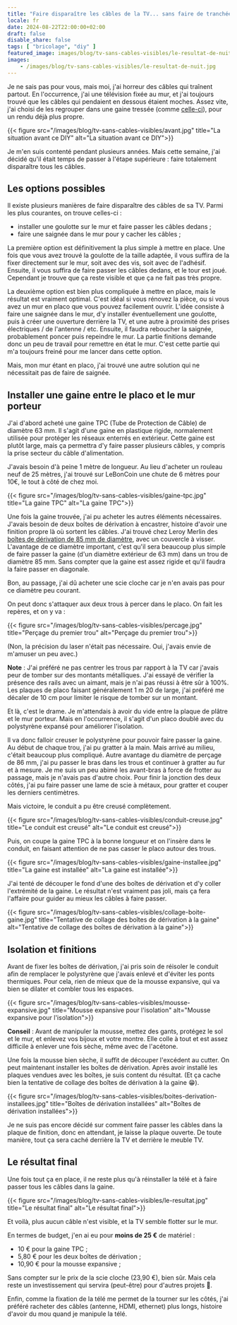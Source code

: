 ```yaml
---
title: "Faire disparaître les câbles de la TV... sans faire de tranchée !"
locale: fr
date: 2024-08-22T22:00:00+02:00
draft: false
disable_share: false
tags: [ "bricolage", "diy" ]
featured_image: images/blog/tv-sans-cables-visibles/le-resultat-de-nuit.jpg
images:
    - /images/blog/tv-sans-cables-visibles/le-resultat-de-nuit.jpg
---
```


Je ne sais pas pour vous, mais moi, j'ai horreur des câbles qui traînent partout.
En l'occurrence, j'ai une télévision fixée au mur, et j'ai toujours trouvé que les câbles qui pendaient en dessous étaient moches.
Assez vite, j'ai choisi de les regrouper dans une gaine tressée (comme [celle-ci](https://www.amazon.fr/Ajustable-Protection-cache-c%C3%A2bles-automobiles-Ordinateur/dp/B09LHF29ZG)), pour un rendu déjà plus propre.

{{< figure src="/images/blog/tv-sans-cables-visibles/avant.jpg" title="La situation avant ce DIY" alt="La situation avant ce DIY">}}

Je m'en suis contenté pendant plusieurs années. Mais cette semaine, j'ai décidé qu'il était temps de passer à l'étape supérieure :
faire totalement disparaître tous les câbles.

## Les options possibles

Il existe plusieurs manières de faire disparaître des câbles de sa TV. Parmi les plus courantes, on trouve celles-ci :
- installer une goulotte sur le mur et faire passer les câbles dedans ;
- faire une saignée dans le mur pour y cacher les câbles ;

La première option est définitivement la plus simple à mettre en place.
Une fois que vous avez trouvé la goulotte de la taille adaptée, il vous suffira de la fixer directement sur le mur, soit avec des vis, soit avec de l'adhésif.
Ensuite, il vous suffira de faire passer les câbles dedans, et le tour est joué.
Cependant je trouve que ça reste visible et que ça ne fait pas très propre.

La deuxième option est bien plus compliquée à mettre en place, mais le résultat est vraiment optimal.
C'est idéal si vous rénovez la pièce, ou si vous avez un mur en placo que vous pouvez facilement ouvrir.
L'idée consiste à faire une saignée dans le mur, d'y installer éventuellement une goulotte, puis à créer une ouverture derrière la TV, et une autre à proximité des prises électriques / de l'antenne / etc.
Ensuite, il faudra reboucher la saignée, probablement poncer puis repeindre le mur.
La partie finitions demande donc un peu de travail pour remettre en état le mur.
C'est cette partie qui m'a toujours freiné pour me lancer dans cette option.

Mais, mon mur étant en placo, j'ai trouvé une autre solution qui ne nécessitait pas de faire de saignée.

## Installer une gaine entre le placo et le mur porteur

J'ai d'abord acheté une gaine TPC (Tube de Protection de Câble) de diamètre 63 mm.
Il s'agit d'une gaine en plastique rigide, normalement utilisée pour protéger les réseaux enterrés en extérieur.
Cette gaine est plutôt large, mais ça permettra d'y faire passer plusieurs câbles, y compris la prise secteur du câble d'alimentation.

J'avais besoin d'à peine 1 mètre de longueur.
Au lieu d'acheter un rouleau neuf de 25 mètres, j'ai trouvé sur LeBonCoin une chute de 6 mètres pour 10€, le tout à côté de chez moi.

{{< figure src="/images/blog/tv-sans-cables-visibles/gaine-tpc.jpg" title="La gaine TPC" alt="La gaine TPC">}}

Une fois la gaine trouvée, j'ai pu acheter les autres éléments nécessaires.
J'avais besoin de deux boîtes de dérivation à encastrer, histoire d'avoir une finition propre là où sortent les câbles.
J'ai trouvé chez Leroy Merlin des [boîtes de dérivation de 85 mm de diamètre](https://www.leroymerlin.fr/produits/boite-de-derivation-a-encastrer-lexman-4-82159800.html), avec un couvercle à visser.
L'avantage de ce diamètre important, c'est qu'il sera beaucoup plus simple de faire passer la gaine (d'un diamètre extérieur de 63 mm) dans un trou de diamètre 85 mm.
Sans compter que la gaine est assez rigide et qu'il faudra la faire passer en diagonale.

Bon, au passage, j'ai dû acheter une scie cloche car je n'en avais pas pour ce diamètre peu courant.

On peut donc s'attaquer aux deux trous à percer dans le placo. On fait les repères, et on y va :

{{< figure src="/images/blog/tv-sans-cables-visibles/percage.jpg" title="Perçage du premier trou" alt="Perçage du premier trou">}}

(Non, la précision du laser n'était pas nécessaire. Oui, j'avais envie de m'amuser un peu avec.)

**Note** :
J'ai préféré ne pas centrer les trous par rapport à la TV car j'avais peur de tomber sur des montants métalliques.
J'ai essayé de vérifier la présence des rails avec un aimant, mais je n'ai pas réussi à être sûr à 100%.
Les plaques de placo faisant généralement 1 m 20 de large, j'ai préféré me décaler de 10 cm pour limiter le risque de tomber sur un montant.

Et là, c'est le drame. Je m'attendais à avoir du vide entre la plaque de plâtre et le mur porteur.
Mais en l'occurrence, il s'agit d'un placo doublé avec du polystyrène expansé pour améliorer l'isolation.

Il va donc falloir creuser le polystyrène pour pouvoir faire passer la gaine.
Au début de chaque trou, j'ai pu gratter à la main.
Mais arrivé au milieu, c'était beaucoup plus compliqué.
Autre avantage du diamètre de perçage de 86 mm, j'ai pu passer le bras dans les trous et continuer à gratter au fur et à mesure.
Je me suis un peu abimé les avant-bras à force de frotter au passage, mais je n'avais pas d'autre choix.
Pour finir la jonction des deux côtés, j'ai pu faire passer une lame de scie à métaux, pour gratter et couper les derniers centimètres.

Mais victoire, le conduit a pu être creusé complètement.

{{< figure src="/images/blog/tv-sans-cables-visibles/conduit-creuse.jpg" title="Le conduit est creusé" alt="Le conduit est creusé">}}

Puis, on coupe la gaine TPC à la bonne longueur et on l'insère dans le conduit, en faisant attention de ne pas casser le placo autour des trous.
    
{{< figure src="/images/blog/tv-sans-cables-visibles/gaine-installee.jpg" title="La gaine est installée" alt="La gaine est installée">}}

J'ai tenté de découper le fond d'une des boîtes de dérivation et d'y coller l'extrémité de la gaine.
Le résultat n'est vraiment pas joli, mais ça fera l'affaire pour guider au mieux les câbles à faire passer.

{{< figure src="/images/blog/tv-sans-cables-visibles/collage-boite-gaine.jpg" title="Tentative de collage des boîtes de dérivation à la gaine" alt="Tentative de collage des boîtes de dérivation à la gaine">}}


## Isolation et finitions

Avant de fixer les boîtes de dérivation, j'ai pris soin de réisoler le conduit afin de remplacer le polystyrène que j'avais enlevé et d'éviter les ponts thermiques.
Pour cela, rien de mieux que de la mousse expansive, qui va bien se dilater et combler tous les espaces.

{{< figure src="/images/blog/tv-sans-cables-visibles/mousse-expansive.jpg" title="Mousse expansive pour l'isolation" alt="Mousse expansive pour l'isolation">}}

**Conseil** :
Avant de manipuler la mousse, mettez des gants, protégez le sol et le mur, et enlevez vos bijoux et votre montre.
Elle colle à tout et est assez difficile à enlever une fois sèche, même avec de l'acétone.

Une fois la mousse bien sèche, il suffit de découper l'excédent au cutter.
On peut maintenant installer les boîtes de dérivation.
Après avoir installé les plaques vendues avec les boîtes, je suis content du résultat.
(Et ça cache bien la tentative de collage des boîtes de dérivation à la gaine 😁).

{{< figure src="/images/blog/tv-sans-cables-visibles/boites-derivation-installees.jpg" title="Boîtes de dérivation installées" alt="Boîtes de dérivation installées">}}

Je ne suis pas encore décidé sur comment faire passer les câbles dans la plaque de finition, donc en attendant, je laisse la plaque ouverte.
De toute manière, tout ça sera caché derrière la TV et derrière le meuble TV.

## Le résultat final

Une fois tout ça en place, il ne reste plus qu'à réinstaller la télé et à faire passer tous les câbles dans la gaine.

{{< figure src="/images/blog/tv-sans-cables-visibles/le-resultat.jpg" title="Le résultat final" alt="Le résultat final">}}

Et voilà, plus aucun câble n'est visible, et la TV semble flotter sur le mur.

En termes de budget, j'en ai eu pour **moins de 25 €** de matériel :
- 10 € pour la gaine TPC ;
- 5,80 € pour les deux boîtes de dérivation ;
- 10,90 € pour la mousse expansive ;

Sans compter sur le prix de la scie cloche (23,90 €), bien sûr.
Mais cela reste un investissement qui servira (peut-être) pour d'autres projets 🤞.

Enfin, comme la fixation de la télé me permet de la tourner sur les côtés, j'ai préféré racheter des câbles (antenne, HDMI, ethernet) plus longs, histoire d'avoir du mou quand je manipule la télé. 
